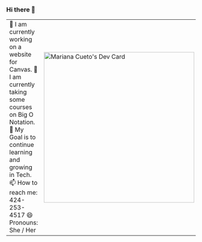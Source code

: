 ### Hi there 👋

<table>
<tr>
  <td valign="center">
    🔭 I am currently working on a website for Canvas.
    🌱 I am currently taking some courses on Big O Notation.
    🎯 My Goal is to continue learning and growing in Tech.
    📫 How to reach me: 424-253-4517
    😄 Pronouns: She / Her
<td >
   <a href="https://app.daily.dev/MarianaCueto"><img src="https://api.daily.dev/devcards/90a8c35c4abf4c729be743f1e2ac7fe4.png?r=57n" width="400" alt="Mariana Cueto's Dev Card"/></a>
  </td>
</tr>
</table>
